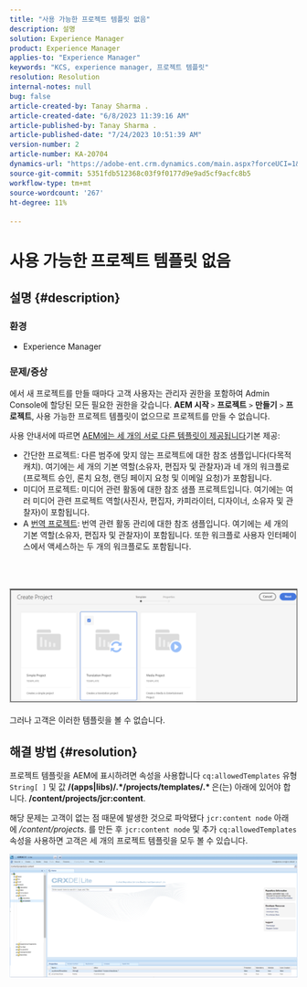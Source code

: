```yaml
---
title: "사용 가능한 프로젝트 템플릿 없음"
description: 설명
solution: Experience Manager
product: Experience Manager
applies-to: "Experience Manager"
keywords: "KCS, experience manager, 프로젝트 템플릿"
resolution: Resolution
internal-notes: null
bug: false
article-created-by: Tanay Sharma .
article-created-date: "6/8/2023 11:39:16 AM"
article-published-by: Tanay Sharma .
article-published-date: "7/24/2023 10:51:39 AM"
version-number: 2
article-number: KA-20704
dynamics-url: "https://adobe-ent.crm.dynamics.com/main.aspx?forceUCI=1&pagetype=entityrecord&etn=knowledgearticle&id=d26e3015-f105-ee11-8f6e-6045bd006b3d"
source-git-commit: 5351fdb512368c03f9f0177d9e9ad5cf9acfc8b5
workflow-type: tm+mt
source-wordcount: '267'
ht-degree: 11%

---
```


# 사용 가능한 프로젝트 템플릿 없음

## 설명 {#description}


### 환경

- Experience Manager


### 문제/증상

에서 새 프로젝트를 만들 때마다 고객 사용자는 관리자 권한을 포함하여 Admin Console에 할당된 모든 필요한 권한을 갖습니다. <b>AEM 시작 </b>`>`  <b>프로젝트</b> `>`  <b>만들기</b> `>`  <b>프로젝트</b>, 사용 가능한 프로젝트 템플릿이 없으므로 프로젝트를 만들 수 없습니다.

사용 안내서에 따르면 [AEM에는 세 개의 서로 다른 템플릿이 제공됩니다](https://experienceleague.adobe.com/docs/experience-manager-cloud-service/content/sites/authoring/projects/overview.html?lang=en#project-templates)기본 제공:

- 간단한 프로젝트: 다른 범주에 맞지 않는 프로젝트에 대한 참조 샘플입니다(다목적 캐치). 여기에는 세 개의 기본 역할(소유자, 편집자 및 관찰자)과 네 개의 워크플로(프로젝트 승인, 론치 요청, 랜딩 페이지 요청 및 이메일 요청)가 포함됩니다.
- 미디어 프로젝트: 미디어 관련 활동에 대한 참조 샘플 프로젝트입니다. 여기에는 여러 미디어 관련 프로젝트 역할(사진사, 편집자, 카피라이터, 디자이너, 소유자 및 관찰자)이 포함됩니다.
- A [번역 프로젝트](https://experienceleague.adobe.com/docs/experience-manager-cloud-service/content/sites/administering/reusing-content/translation/overview.html?lang=en): 번역 관련 활동 관리에 대한 참조 샘플입니다. 여기에는 세 개의 기본 역할(소유자, 편집자 및 관찰자)이 포함됩니다. 또한 워크플로 사용자 인터페이스에서 액세스하는 두 개의 워크플로도 포함됩니다.

<br><br><br>![](assets/___d36e3015-f105-ee11-8f6e-6045bd006b3d___.png)<br><br>
그러나 고객은 이러한 템플릿을 볼 수 없습니다.


## 해결 방법 {#resolution}


프로젝트 템플릿을 AEM에 표시하려면 속성을 사용합니다 `cq:allowedTemplates` 유형 `String[ ]` 및 값 <b>/(apps|libs)/.\*/projects/templates/.\* </b> 은(는) 아래에 있어야 합니다. <b>/content/projects/jcr:content</b>.

해당 문제는 고객이 없는 점 때문에 발생한 것으로 파악됐다 `jcr:content node` 아래에 */content/projects*. 를 만든 후 `jcr:content node` 및 추가 `cq:allowedTemplates` 속성을 사용하면 고객은 세 개의 프로젝트 템플릿을 모두 볼 수 있습니다.



![](assets/ef0af61b-2843-ed11-bba2-0022480866ad.png)
